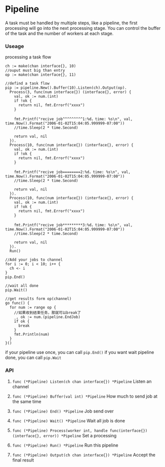 # Pipeline
A task must be handled by multiple steps, like a pipeline, the first processing will go into the next processing stage. You can control the buffer of the task and the number of workers at each stage.

### Useage
processing a task flow

```
ch := make(chan interface{}, 10)
//ouput must big than entry
op := make(chan interface{}, 11)

//defind a task flow
pip := pipeline.New().Buffer(10).Listen(ch).Output(op).
  Process(3, func(num interface{}) (interface{}, error) {
    val, ok := num.(int)
    if !ok {
      return nil, fmt.Errorf("xxxx")
    }

    fmt.Printf("recive job^^^^^^^^^1:%d，time: %s\n", val, time.Now().Format("2006-01-02T15:04:05.999999-07:00"))
    //time.Sleep(2 * time.Second)

    return val, nil
  }).
  Process(10, func(num interface{}) (interface{}, error) {
    val, ok := num.(int)
    if !ok {
      return nil, fmt.Errorf("xxxx")
    }

    fmt.Printf("recive job========2:%d，time: %s\n", val, time.Now().Format("2006-01-02T15:04:05.999999-07:00"))
    //time.Sleep(2 * time.Second)

    return val, nil
  }).
  Process(10, func(num interface{}) (interface{}, error) {
    val, ok := num.(int)
    if !ok {
      return nil, fmt.Errorf("xxxx")
    }

    fmt.Printf("recive job*********3:%d，time: %s\n", val, time.Now().Format("2006-01-02T15:04:05.999999-07:00"))
    //time.Sleep(2 * time.Second)

    return val, nil
  }).
  Run()
  
//Add your jobs to channel
for i := 0; i < 10; i++ {
  ch <- i
}
pip.End()

//wait all done
pip.Wait()

//get results form op(channel)
go func() {
  for num := range op {
    //如果收到结束任务，那就可以break了
    _, ok := num.(pipeline.EndJob)
    if ok {
      break
    }
    fmt.Println(num)
  }
}()
```
if your pipeline use once, you can call ```pip.End()```
if you want wait pipeline done, you can call ```pip.Wait```

### API
1. ```func (*Pipeline) Listen(ch chan interface{}) *Pipeline```
Listen an channel

2. ```func (*Pipeline) Buffer(val int) *Pipeline```
How much to send job at the same time

3. ```func (*Pipeline) End() *Pipeline```
Job send over

4. ```func (*Pipeline) Wait() *Pipeline```
Wait all job is done

5. ```func (*Pipeline) Process(worker int, handle func(interface{}) (interface{}, error)) *Pipeline```
Set a processing

6. ```func (*Pipeline) Run() *Pipeline```
Run this pipeline

6. ```func (*Pipeline) Output(ch chan interface{}) *Pipeline```
Accept the final result
